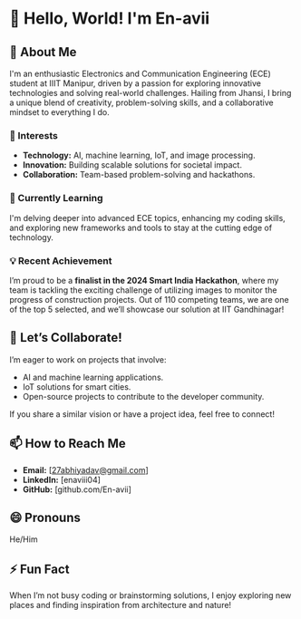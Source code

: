 # 👋 Hello, World! I'm En-avii  

## 🌟 About Me  
I'm an enthusiastic Electronics and Communication Engineering (ECE) student at IIIT Manipur, driven by a passion for exploring innovative technologies and solving real-world challenges. Hailing from Jhansi, I bring a unique blend of creativity, problem-solving skills, and a collaborative mindset to everything I do.

### 👀 Interests  
- **Technology:** AI, machine learning, IoT, and image processing.  
- **Innovation:** Building scalable solutions for societal impact.  
- **Collaboration:** Team-based problem-solving and hackathons.  

### 🌱 Currently Learning  
I'm delving deeper into advanced ECE topics, enhancing my coding skills, and exploring new frameworks and tools to stay at the cutting edge of technology.

### 💡 Recent Achievement  
I’m proud to be a **finalist in the 2024 Smart India Hackathon**, where my team is tackling the exciting challenge of utilizing images to monitor the progress of construction projects. Out of 110 competing teams, we are one of the top 5 selected, and we’ll showcase our solution at IIT Gandhinagar!  

## 💞️ Let’s Collaborate!  
I’m eager to work on projects that involve:  
- AI and machine learning applications.  
- IoT solutions for smart cities.  
- Open-source projects to contribute to the developer community.  

If you share a similar vision or have a project idea, feel free to connect!

## 📫 How to Reach Me  
- **Email:** [27abhiyadav@gmail.com]  
- **LinkedIn:** [enaviii04]  
- **GitHub:** [github.com/En-avii]  

## 😄 Pronouns  
He/Him  

## ⚡ Fun Fact  
When I’m not busy coding or brainstorming solutions, I enjoy exploring new places and finding inspiration from architecture and nature!  
